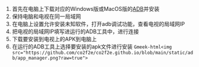 1. 首先在电脑上下载对应的Windows版或MacOS版的[ADB](https://github.com/rodion-gudz/Android-Tool/releases)并安装
2. 保持电脑和电视在同一局域网
3. 在电脑上设置允许安装未知软件，打开adb调试功能，查看电视的局域网IP
4. 把电视的局域网IP填写进运行的ADB工具中，进行连接
5. 下载要安装到电视上的APK到电脑上
6. 在运行的ADB工具上选择要安装的apk文件进行安装
`Gmeek-html<img src="https://github.com/co2f2e/co2f2e.github.io/blob/main/static/adb/app_manager.png?raw=true">`